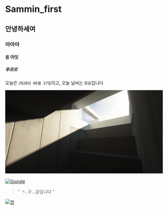 # Sammin_first  
## 안녕하세여  
### 아아아  
#### 응 아잇  
##### 푸르르  
오늘은 `2020년 06월 27일`이고, 오늘 날씨는 `맑음`입니다  

![뭔지 궁금하지?ㅋㅋㅋ](https://raw.githubusercontent.com/Sammin-S/Sammin_first/master/2019-08-30_20.49.38.png "어느 건물의 계단")  

[![Google](https://www.google.com/images/branding/googlelogo/2x/googlelogo_color_272x92dp.png)](https://google.com "정말로 좋은 구글로 이동합니다")  

> " ㄱ..구...글입니다 "  

[![깡](https://img.youtube.com/vi/xqFvYsy4wE4/0.jpg)](https://www.youtube.com/watch?v=xqFvYsy4wE4)  
